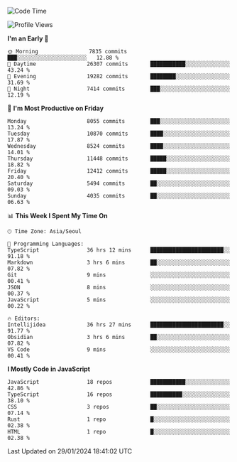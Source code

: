 <!--START_SECTION:waka-->
![Code Time](http://img.shields.io/badge/Code%20Time-5%2C575%20hrs%2012%20mins-blue)

![Profile Views](http://img.shields.io/badge/Profile%20Views-0-blue)

**I'm an Early 🐤** 

```text
🌞 Morning                7835 commits        ███░░░░░░░░░░░░░░░░░░░░░░   12.88 % 
🌆 Daytime                26307 commits       ███████████░░░░░░░░░░░░░░   43.24 % 
🌃 Evening                19282 commits       ████████░░░░░░░░░░░░░░░░░   31.69 % 
🌙 Night                  7414 commits        ███░░░░░░░░░░░░░░░░░░░░░░   12.19 % 
```
📅 **I'm Most Productive on Friday** 

```text
Monday                   8055 commits        ███░░░░░░░░░░░░░░░░░░░░░░   13.24 % 
Tuesday                  10870 commits       ████░░░░░░░░░░░░░░░░░░░░░   17.87 % 
Wednesday                8524 commits        ████░░░░░░░░░░░░░░░░░░░░░   14.01 % 
Thursday                 11448 commits       █████░░░░░░░░░░░░░░░░░░░░   18.82 % 
Friday                   12412 commits       █████░░░░░░░░░░░░░░░░░░░░   20.40 % 
Saturday                 5494 commits        ██░░░░░░░░░░░░░░░░░░░░░░░   09.03 % 
Sunday                   4035 commits        ██░░░░░░░░░░░░░░░░░░░░░░░   06.63 % 
```


📊 **This Week I Spent My Time On** 

```text
🕑︎ Time Zone: Asia/Seoul

💬 Programming Languages: 
TypeScript               36 hrs 12 mins      ███████████████████████░░   91.18 % 
Markdown                 3 hrs 6 mins        ██░░░░░░░░░░░░░░░░░░░░░░░   07.82 % 
Git                      9 mins              ░░░░░░░░░░░░░░░░░░░░░░░░░   00.41 % 
JSON                     8 mins              ░░░░░░░░░░░░░░░░░░░░░░░░░   00.37 % 
JavaScript               5 mins              ░░░░░░░░░░░░░░░░░░░░░░░░░   00.22 % 

🔥 Editors: 
Intellijidea             36 hrs 27 mins      ███████████████████████░░   91.77 % 
Obsidian                 3 hrs 6 mins        ██░░░░░░░░░░░░░░░░░░░░░░░   07.82 % 
VS Code                  9 mins              ░░░░░░░░░░░░░░░░░░░░░░░░░   00.41 % 
```

**I Mostly Code in JavaScript** 

```text
JavaScript               18 repos            ███████████░░░░░░░░░░░░░░   42.86 % 
TypeScript               16 repos            ██████████░░░░░░░░░░░░░░░   38.10 % 
CSS                      3 repos             ██░░░░░░░░░░░░░░░░░░░░░░░   07.14 % 
Rust                     1 repo              █░░░░░░░░░░░░░░░░░░░░░░░░   02.38 % 
HTML                     1 repo              █░░░░░░░░░░░░░░░░░░░░░░░░   02.38 % 
```




 Last Updated on 29/01/2024 18:41:02 UTC
<!--END_SECTION:waka-->
